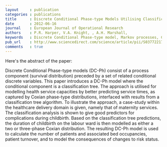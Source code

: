```yaml
---
layout     : publication
categories : publications
title      : Discrete Conditional Phase-type Models Utilising Classification Trees: Application to Modelling Health Service Capacities
date       : 2012-06-16
journal    : European Journal of Operational Research
authors    : P.R. Harper, V.A. Knight, , A.H. Marshall,
keywords   : Discrete Conditional Phase-type model, Markov processes, Classification trees, OR in health services, Maternity services
pub_url    : http://www.sciencedirect.com/science/article/pii/S0377221711009751
comments   : true
---
```


Here's the abstract of the paper:

Discrete Conditional Phase-type models (DC-Ph) consist of a process component (survival distribution) preceded by a set of related conditional discrete variables.
This paper introduces a DC-Ph model where the conditional component is a classification tree.
The approach is utilised for modelling health service capacities by better predicting service times, as captured by Coxian phase-type distributions, interfaced with results from a classification tree algorithm.
To illustrate the approach, a case-study within the healthcare delivery domain is given, namely that of maternity services.
The classification analysis is shown to give good predictors for complications during childbirth.
Based on the classification tree predictions, the duration of childbirth on the labour ward is then modelled as either a two or three-phase Coxian distribution.
The resulting DC-Ph model is used to calculate the number of patients and associated bed occupancies, patient turnover, and to model the consequences of changes to risk status.

